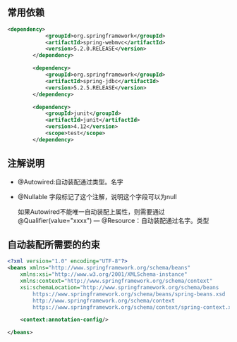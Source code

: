 ## 常用依赖
```xml
<dependency>
            <groupId>org.springframework</groupId>
            <artifactId>spring-webmvc</artifactId>
            <version>5.2.0.RELEASE</version>
        </dependency>

        <dependency>
            <groupId>org.springframework</groupId>
            <artifactId>spring-jdbc</artifactId>
            <version>5.2.5.RELEASE</version>
        </dependency>

        <dependency>
            <groupId>junit</groupId>
            <artifactId>junit</artifactId>
            <version>4.12</version>
            <scope>test</scope>
        </dependency>
```

## 注解说明
- @Autowired:自动装配通过类型。名字
- @Nullable 字段标记了这个注解，说明这个字段可以为null
  
    如果Autowired不能唯一自动装配上属性，则需要通过 @Qualifier(value="xxxx")
— @Resource：自动装配通过名字。类型
  

## 自动装配所需要的约束
```xml
<?xml version="1.0" encoding="UTF-8"?>
<beans xmlns="http://www.springframework.org/schema/beans"
    xmlns:xsi="http://www.w3.org/2001/XMLSchema-instance"
    xmlns:context="http://www.springframework.org/schema/context"
    xsi:schemaLocation="http://www.springframework.org/schema/beans
        https://www.springframework.org/schema/beans/spring-beans.xsd
        http://www.springframework.org/schema/context
        https://www.springframework.org/schema/context/spring-context.xsd">

    <context:annotation-config/>

</beans>
```